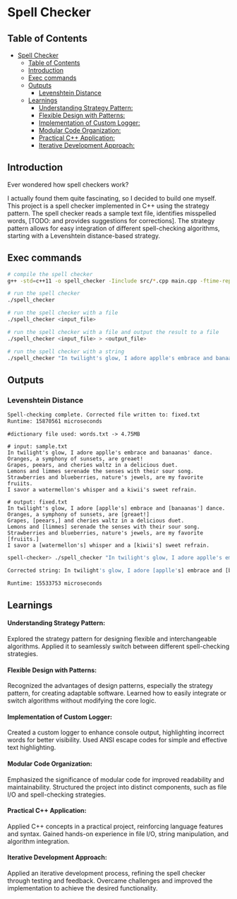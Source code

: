 # Spell Checker

## Table of Contents
- [Spell Checker](#spell-checker)
  - [Table of Contents](#table-of-contents)
  - [Introduction](#introduction)
  - [Exec commands](#exec-commands)
  - [Outputs](#outputs)
    - [Levenshtein Distance](#levenshtein-distance)
  - [Learnings](#learnings)
      - [Understanding Strategy Pattern:](#understanding-strategy-pattern)
      - [Flexible Design with Patterns:](#flexible-design-with-patterns)
      - [Implementation of Custom Logger:](#implementation-of-custom-logger)
      - [Modular Code Organization:](#modular-code-organization)
      - [Practical C++ Application:](#practical-c-application)
      - [Iterative Development Approach:](#iterative-development-approach)

## Introduction
Ever wondered how spell checkers work?

I actually found them quite fascinating, so I decided to build one myself. This project is a spell checker implemented in C++ using the strategy pattern. The spell checker reads a sample text file, identifies misspelled words, [TODO: and provides suggestions for corrections]. The strategy pattern allows for easy integration of different spell-checking algorithms, starting with a Levenshtein distance-based strategy.

## Exec commands

```bash
# compile the spell checker
g++ -std=c++11 -o spell_checker -Iinclude src/*.cpp main.cpp -ftime-report
```

```bash
# run the spell checker
./spell_checker
```

```bash
# run the spell checker with a file
./spell_checker <input_file>
```

```bash
# run the spell checker with a file and output the result to a file
./spell_checker <input_file> > <output_file>
```

```bash
# run the spell checker with a string
./spell_checker "In twilight's glow, I adore applle's embrace and banaanas' dance. Oranges, a symphony of sunsets, are greaet! Grapes, peears, and cheries waltz in a delicious duet. Lemons and limmes serenade the senses with their sour song. Strawberries and blueberries, nature's jewels, are my favorite fruiits. I savor a watermellon's whisper and a kiwii's sweet refrain."
```


## Outputs

### Levenshtein Distance
```bash
Spell-checking complete. Corrected file written to: fixed.txt
Runtime: 15870561 microseconds
```

```
#dictionary file used: words.txt -> 4.75MB

# input: sample.txt
In twilight's glow, I adore applle's embrace and banaanas' dance.
Oranges, a symphony of sunsets, are greaet!
Grapes, peears, and cheries waltz in a delicious duet.
Lemons and limmes serenade the senses with their sour song.
Strawberries and blueberries, nature's jewels, are my favorite fruiits.
I savor a watermellon's whisper and a kiwii's sweet refrain.

# output: fixed.txt
In twilight's glow, I adore [applle's] embrace and [banaanas'] dance. 
Oranges, a symphony of sunsets, are [greaet!] 
Grapes, [peears,] and cheries waltz in a delicious duet. 
Lemons and [limmes] serenade the senses with their sour song. 
Strawberries and blueberries, nature's jewels, are my favorite [fruiits.] 
I savor a [watermellon's] whisper and a [kiwii's] sweet refrain. 

```

```bash
spell-checker> ./spell_checker "In twilight's glow, I adore applle's embrace and banaanas' dance. Oranges, a symphony of sunsets, are greaet! Grapes, peears, and cheries waltz in a delicious duet. Lemons and limmes serenade the senses with their sour song. Strawberries and blueberries, nature's jewels, are my favorite fruiits. I savor a watermellon's whisper and a kiwii's sweet refrain."

Corrected string: In twilight's glow, I adore [applle's] embrace and [banaanas'] dance. Oranges, a symphony of sunsets, are [greaet!] Grapes, [peears,] and cheries waltz in a delicious duet. Lemons and [limmes] serenade the senses with their sour song. Strawberries and blueberries, nature's jewels, are my favorite [fruiits.] I savor a [watermellon's] whisper and a [kiwii's] sweet refrain.

Runtime: 15533753 microseconds
```

## Learnings

#### Understanding Strategy Pattern:

Explored the strategy pattern for designing flexible and interchangeable algorithms.
Applied it to seamlessly switch between different spell-checking strategies.

#### Flexible Design with Patterns:

Recognized the advantages of design patterns, especially the strategy pattern, for creating adaptable software.
Learned how to easily integrate or switch algorithms without modifying the core logic.

#### Implementation of Custom Logger:

Created a custom logger to enhance console output, highlighting incorrect words for better visibility.
Used ANSI escape codes for simple and effective text highlighting.

#### Modular Code Organization:

Emphasized the significance of modular code for improved readability and maintainability.
Structured the project into distinct components, such as file I/O and spell-checking strategies.

#### Practical C++ Application:

Applied C++ concepts in a practical project, reinforcing language features and syntax.
Gained hands-on experience in file I/O, string manipulation, and algorithm integration.

#### Iterative Development Approach:

Applied an iterative development process, refining the spell checker through testing and feedback.
Overcame challenges and improved the implementation to achieve the desired functionality.